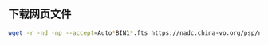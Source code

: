 ## 下载网页文件

```bash
wget -r -nd -np --accept=Auto*BIN1*.fts https://nadc.china-vo.org/psp/next/2021/20210913/AutoFlat20210913/
```
